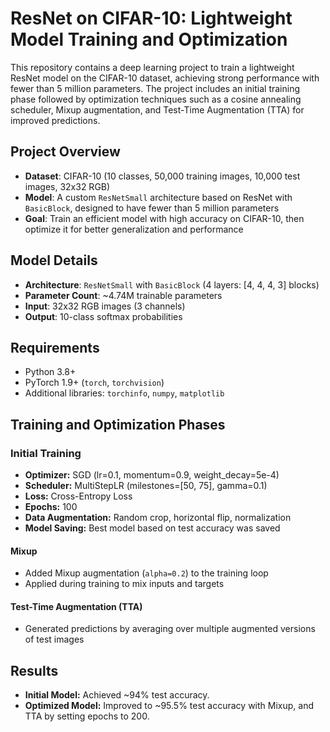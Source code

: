 # ResNet on CIFAR-10: Lightweight Model Training and Optimization

This repository contains a deep learning project to train a lightweight ResNet model on the CIFAR-10 dataset, achieving strong performance with fewer than 5 million parameters. The project includes an initial training phase followed by optimization techniques such as a cosine annealing scheduler, Mixup augmentation, and Test-Time Augmentation (TTA) for improved predictions.

## Project Overview

- **Dataset**: CIFAR-10 (10 classes, 50,000 training images, 10,000 test images, 32x32 RGB)
- **Model**: A custom `ResNetSmall` architecture based on ResNet with `BasicBlock`, designed to have fewer than 5 million parameters
- **Goal**: Train an efficient model with high accuracy on CIFAR-10, then optimize it for better generalization and performance

## Model Details

- **Architecture**: `ResNetSmall` with `BasicBlock` (4 layers: [4, 4, 4, 3] blocks)
- **Parameter Count**: ~4.74M trainable parameters
- **Input**: 32x32 RGB images (3 channels)
- **Output**: 10-class softmax probabilities

## Requirements

- Python 3.8+
- PyTorch 1.9+ (`torch`, `torchvision`)
- Additional libraries: `torchinfo`, `numpy`, `matplotlib`

## Training and Optimization Phases

### Initial Training
- **Optimizer:** SGD (lr=0.1, momentum=0.9, weight_decay=5e-4)
- **Scheduler:** MultiStepLR (milestones=[50, 75], gamma=0.1)
- **Loss:** Cross-Entropy Loss
- **Epochs:** 100
- **Data Augmentation:** Random crop, horizontal flip, normalization
- **Model Saving:** Best model based on test accuracy was saved


#### Mixup
- Added Mixup augmentation (`alpha=0.2`) to the training loop
- Applied during training to mix inputs and targets

#### Test-Time Augmentation (TTA)
- Generated predictions by averaging over multiple augmented versions of test images

## Results
- **Initial Model:** Achieved ~94% test accuracy.
- **Optimized Model:** Improved to ~95.5% test accuracy with Mixup, and TTA by setting epochs to 200.

